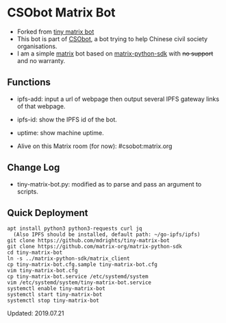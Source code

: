 # CSObot Matrix Bot

- Forked from [tiny matrix bot](https://github.com/4nd3r/tiny-matrix-bot)
- This bot is part of [CSObot](https://github.com/mdrights/csobot), a bot trying to help Chinese civil society organisations.
- I am a simple [matrix](https://matrix.org) bot based on [matrix-python-sdk](https://github.com/matrix-org/matrix-python-sdk) with ~~no support~~ and no warranty.

## Functions
- ipfs-add: input a url of webpage then output several IPFS gateway links of that webpage.
- ipfs-id:	show the IPFS id of the bot.
- uptime:	show machine uptime.

- Alive on this Matrix room (for now): #csobot:matrix.org

## Change Log
- tiny-matrix-bot.py: modified as to parse and pass an argument to scripts.

## Quick Deployment
```
apt install python3 python3-requests curl jq
  (Also IPFS should be installed, default path: ~/go-ipfs/ipfs)
git clone https://github.com/mdrights/tiny-matrix-bot
git clone https://github.com/matrix-org/matrix-python-sdk
cd tiny-matrix-bot
ln -s ../matrix-python-sdk/matrix_client
cp tiny-matrix-bot.cfg.sample tiny-matrix-bot.cfg
vim tiny-matrix-bot.cfg
cp tiny-matrix-bot.service /etc/systemd/system
vim /etc/systemd/system/tiny-matrix-bot.service
systemctl enable tiny-matrix-bot
systemctl start tiny-matrix-bot
systemctl stop tiny-matrix-bot
```

Updated: 2019.07.21

